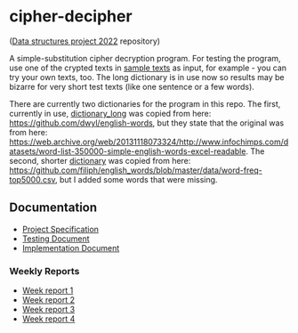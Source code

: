 # cipher-decipher

([Data structures project 2022](https://tiralabra.github.io/2022_p4/index) repository)

A simple-substitution cipher decryption program. For testing the program, use one of the crypted texts in [sample texts](https://github.com/hjeronen/cipher-decipher/blob/main/cipher-decipher/sample_texts.txt) as input, for example - you can try your own texts, too. The long dictionary is in use now so results may be bizarre for very short test texts (like one sentence or a few words).

There are currently two dictionaries for the program in this repo. The first, currently in use, [dictionary_long](https://github.com/hjeronen/cipher-decipher/blob/main/cipher-decipher/dictionary_long.txt) was copied from here: https://github.com/dwyl/english-words, but they state that the original was from here: https://web.archive.org/web/20131118073324/http://www.infochimps.com/datasets/word-list-350000-simple-english-words-excel-readable. The second, shorter [dictionary](https://github.com/hjeronen/cipher-decipher/blob/main/cipher-decipher/dictionary.txt) was copied from here: https://github.com/filiph/english_words/blob/master/data/word-freq-top5000.csv, but I added some words that were missing.

## Documentation
* [Project Specification](https://github.com/hjeronen/cipher-decipher/blob/main/documentation/project_specification.md)
* [Testing Document](https://github.com/hjeronen/cipher-decipher/blob/main/documentation/testing_document.md)
* [Implementation Document](https://github.com/hjeronen/cipher-decipher/blob/main/documentation/implementation_document.md)

### Weekly Reports
* [Week report 1](https://github.com/hjeronen/cipher-decipher/blob/main/documentation/week_report_1.md)
* [Week report 2](https://github.com/hjeronen/cipher-decipher/blob/main/documentation/week_report_2.md)
* [Week report 3](https://github.com/hjeronen/cipher-decipher/blob/main/documentation/week_report_3.md)
* [Week report 4](https://github.com/hjeronen/cipher-decipher/blob/main/documentation/week_report_4.md)
